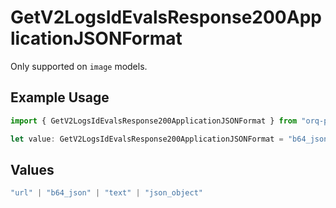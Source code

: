 # GetV2LogsIdEvalsResponse200ApplicationJSONFormat

Only supported on `image` models.

## Example Usage

```typescript
import { GetV2LogsIdEvalsResponse200ApplicationJSONFormat } from "orq-poc-typescript-multi-env-version/models/operations";

let value: GetV2LogsIdEvalsResponse200ApplicationJSONFormat = "b64_json";
```

## Values

```typescript
"url" | "b64_json" | "text" | "json_object"
```